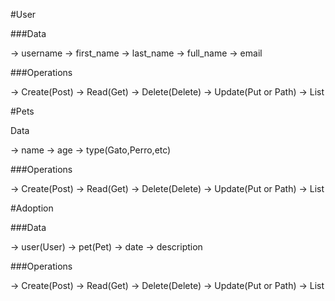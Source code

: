 #User
  
###Data
  
   -> username
   -> first_name
   -> last_name
   -> full_name
   -> email
  
###Operations   
  
   -> Create(Post)
   -> Read(Get)
   -> Delete(Delete)
   -> Update(Put or Path)
   -> List
  
#Pets
  
Data
  
   -> name
   -> age
   -> type(Gato,Perro,etc)
  
###Operations
  
   -> Create(Post)
   -> Read(Get)
   -> Delete(Delete)
   -> Update(Put or Path)
   -> List
  
#Adoption
  
###Data
  
   -> user(User)
   -> pet(Pet)
   -> date
   -> description
  
###Operations
  
   -> Create(Post)
   -> Read(Get)
   -> Delete(Delete)
   -> Update(Put or Path)
   -> List

